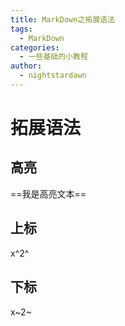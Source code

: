 ```yaml
---
title: MarkDown之拓展语法
tags:
  - MarkDown
categories:
  - 一些基础的小教程
author:
  - nightstardawn
---
```


# 拓展语法

## 高亮

==我是高亮文本==

## 上标

x^2^

## 下标

x~2~
